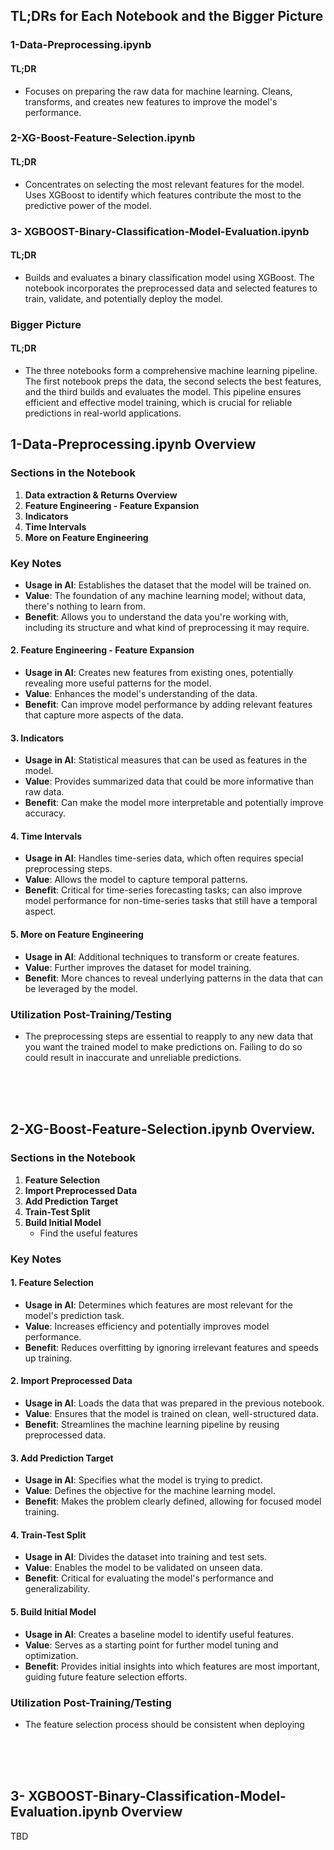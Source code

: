 ## TL;DRs for Each Notebook and the Bigger Picture

### 1-Data-Preprocessing.ipynb
#### TL;DR
- Focuses on preparing the raw data for machine learning. Cleans, transforms, and creates new features to improve the model's performance.

### 2-XG-Boost-Feature-Selection.ipynb
#### TL;DR
- Concentrates on selecting the most relevant features for the model. Uses XGBoost to identify which features contribute the most to the predictive power of the model.

### 3- XGBOOST-Binary-Classification-Model-Evaluation.ipynb
#### TL;DR
- Builds and evaluates a binary classification model using XGBoost. The notebook incorporates the preprocessed data and selected features to train, validate, and potentially deploy the model.

### Bigger Picture
#### TL;DR
- The three notebooks form a comprehensive machine learning pipeline. The first notebook preps the data, the second selects the best features, and the third builds and evaluates the model. This pipeline ensures efficient and effective model training, which is crucial for reliable predictions in real-world applications.





## 1-Data-Preprocessing.ipynb Overview

### Sections in the Notebook
1. **Data extraction & Returns Overview**
2. **Feature Engineering - Feature Expansion**
3. **Indicators**
4. **Time Intervals**
5. **More on Feature Engineering**

### Key Notes
  - **Usage in AI**: Establishes the dataset that the model will be trained on.
  - **Value**: The foundation of any machine learning model; without data, there's nothing to learn from.
  - **Benefit**: Allows you to understand the data you're working with, including its structure and what kind of preprocessing it may require.

#### 2. Feature Engineering - Feature Expansion
  - **Usage in AI**: Creates new features from existing ones, potentially revealing more useful patterns for the model.
  - **Value**: Enhances the model's understanding of the data.
  - **Benefit**: Can improve model performance by adding relevant features that capture more aspects of the data.

#### 3. Indicators
  - **Usage in AI**: Statistical measures that can be used as features in the model.
  - **Value**: Provides summarized data that could be more informative than raw data.
  - **Benefit**: Can make the model more interpretable and potentially improve accuracy.

#### 4. Time Intervals
  - **Usage in AI**: Handles time-series data, which often requires special preprocessing steps.
  - **Value**: Allows the model to capture temporal patterns.
  - **Benefit**: Critical for time-series forecasting tasks; can also improve model performance for non-time-series tasks that still have a temporal aspect.

#### 5. More on Feature Engineering
  - **Usage in AI**: Additional techniques to transform or create features.
  - **Value**: Further improves the dataset for model training.
  - **Benefit**: More chances to reveal underlying patterns in the data that can be leveraged by the model.

### Utilization Post-Training/Testing
- The preprocessing steps are essential to reapply to any new data that you want the trained model to make predictions on. Failing to do so could result in inaccurate and unreliable predictions.





<br/>
<br/>
<br/>



## 2-XG-Boost-Feature-Selection.ipynb Overview.
### Sections in the Notebook
1. **Feature Selection**
2. **Import Preprocessed Data**
3. **Add Prediction Target**
4. **Train-Test Split**
5. **Build Initial Model**
   - Find the useful features

### Key Notes
#### 1. Feature Selection
  - **Usage in AI**: Determines which features are most relevant for the model's prediction task.
  - **Value**: Increases efficiency and potentially improves model performance.
  - **Benefit**: Reduces overfitting by ignoring irrelevant features and speeds up training.

#### 2. Import Preprocessed Data
  - **Usage in AI**: Loads the data that was prepared in the previous notebook.
  - **Value**: Ensures that the model is trained on clean, well-structured data.
  - **Benefit**: Streamlines the machine learning pipeline by reusing preprocessed data.

#### 3. Add Prediction Target
  - **Usage in AI**: Specifies what the model is trying to predict.
  - **Value**: Defines the objective for the machine learning model.
  - **Benefit**: Makes the problem clearly defined, allowing for focused model training.

#### 4. Train-Test Split
  - **Usage in AI**: Divides the dataset into training and test sets.
  - **Value**: Enables the model to be validated on unseen data.
  - **Benefit**: Critical for evaluating the model's performance and generalizability.

#### 5. Build Initial Model
  - **Usage in AI**: Creates a baseline model to identify useful features.
  - **Value**: Serves as a starting point for further model tuning and optimization.
  - **Benefit**: Provides initial insights into which features are most important, guiding future feature selection efforts.

### Utilization Post-Training/Testing
- The feature selection process should be consistent when deploying




<br/>
<br/>
<br/>




## 3- XGBOOST-Binary-Classification-Model-Evaluation.ipynb Overview

TBD




